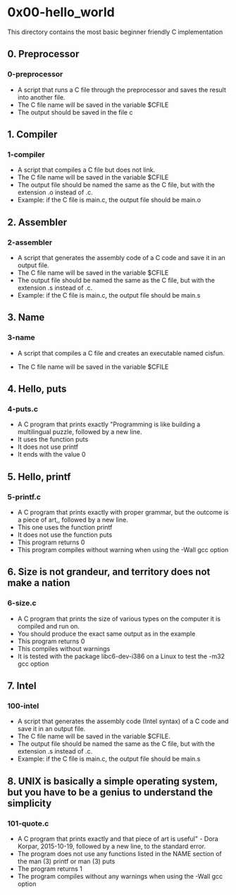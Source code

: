 # 0x00-hello_world

This directory contains the most basic beginner friendly C implementation

## 0. Preprocessor

### 0-preprocessor

* A script that runs a C file through the preprocessor and saves the result into another file.
* The C file name will be saved in the variable $CFILE
* The output should be saved in the file c

## 1. Compiler

### 1-compiler

* A script that compiles a C file but does not link.
* The C file name will be saved in the variable $CFILE
* The output file should be named the same as the C file, but with the extension .o instead of .c.
* Example: if the C file is main.c, the output file should be main.o

## 2. Assembler

### 2-assembler

* A script that generates the assembly code of a C code and save it in an output file.
* The C file name will be saved in the variable $CFILE
* The output file should be named the same as the C file, but with the extension .s instead of .c.
* Example: if the C file is main.c, the output file should be main.s

## 3. Name

### 3-name

* A script that compiles a C file and creates an executable named cisfun.

* The C file name will be saved in the variable $CFILE

## 4. Hello, puts

### 4-puts.c

* A C program that prints exactly "Programming is like building a multilingual puzzle, followed by a new line.
* It uses the function puts
* It does not use printf
* It ends with the value 0

## 5. Hello, printf

### 5-printf.c

* A C program that prints exactly with proper grammar, but the outcome is a piece of art,, followed by a new line.
* This one uses the function printf
* It does not use the function puts
* This program returns 0
* This program compiles without warning when using the -Wall gcc option

## 6. Size is not grandeur, and territory does not make a nation

### 6-size.c

* A C program that prints the size of various types on the computer it is compiled and run on.
* You should produce the exact same output as in the example
* This program returns 0
* This compiles without warnings
* It is tested with the package libc6-dev-i386 on a Linux to test the -m32 gcc option

## 7. Intel

### 100-intel

* A script that generates the assembly code (Intel syntax) of a C code and save it in an output file.
* The C file name will be saved in the variable $CFILE.
* The output file should be named the same as the C file, but with the extension .s instead of .c.
* Example: if the C file is main.c, the output file should be main.s

## 8. UNIX is basically a simple operating system, but you have to be a genius to understand the simplicity

### 101-quote.c

* A C program that prints exactly and that piece of art is useful" - Dora Korpar, 2015-10-19, followed by a new line, to the standard error.
* The program does not use any functions listed in the NAME section of the man (3) printf or man (3) puts
* The program returns 1
* The program compiles without any warnings when using the -Wall gcc option
